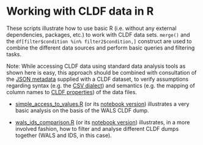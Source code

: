# Working with CLDF data in R

These scripts illustrate how to use basic R (i.e. without any external dependencies, packages, etc.) to work with CLDF data sets. `merge()` and the `df[filter$condition %in% filter2$condition,]` construct are used to combine the different data sources and perform basic queries and filtering tasks.

Note: While accessing CLDF data using standard data analysis tools as shown here is easy, this approach should be combined with consultation of the [JSON metadata](https://github.com/cldf/cldf/blob/master/README.md#cldf-metadata-file) supplied with a CLDF dataset, to verify assumptions regarding syntax (e.g. the [CSV dialect](https://www.w3.org/TR/2015/REC-tabular-metadata-20151217/#dialect-descriptions)) and semantics (e.g. the mapping of column names to [CLDF properties](http://cldf.clld.org/v1.0/terms.rdf)) of the data files.

- [simple_access_to_values.R](https://github.com/cldf/cookbook/blob/master/recipes/cldf_r/simple_access_to_values.R) (or its [notebook version](https://github.com/cldf/cookbook/blob/master/recipes/cldf_r/simple_access_to_values.ipynb)) illustrates a very basic analysis on the basis of the WALS CLDF dump.

- [wals_ids_comparison.R](https://github.com/cldf/cookbook/blob/master/recipes/cldf_r/wals_ids_comparison.R) (or its [notebook version](https://github.com/cldf/cookbook/blob/master/recipes/cldf_r/wals_ids_comparison.ipynb)) illustrates, in a more involved fashion, how to filter and analyse different CLDF dumps together (WALS and IDS, in this case).
